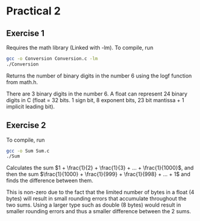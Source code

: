 # Practical 2

## Exercise 1
Requires the math library (Linked with -lm). To compile, run 

```bash
gcc -o Conversion Conversion.c -lm
./Conversion
```

Returns the number of binary digits in the number 6 using the logf function from math.h.

There are 3 binary digits in the number 6. A float can represent 24 binary digits in C (float = 32 bits. 1 sign bit, 8 exponent bits, 23 bit mantissa + 1 implicit leading bit).

## Exercise 2

To compile, run

```bash
gcc -o Sum Sum.c
./Sum
```

Calculates the sum $1 + \frac{1}{2} + \frac{1}{3} + ... + \frac{1}{1000}$, and then the sum $\frac{1}{1000} + \frac{1}{999} + \frac{1}{998} + ... + 1$ and finds the difference between them. 

This is non-zero due to the fact that the limited number of bytes in a float (4 bytes) will result in small rounding errors that accumulate throughout the two sums. Using a larger type such as double (8 bytes) would result in smaller rounding errors and thus a smaller difference between the 2 sums.



